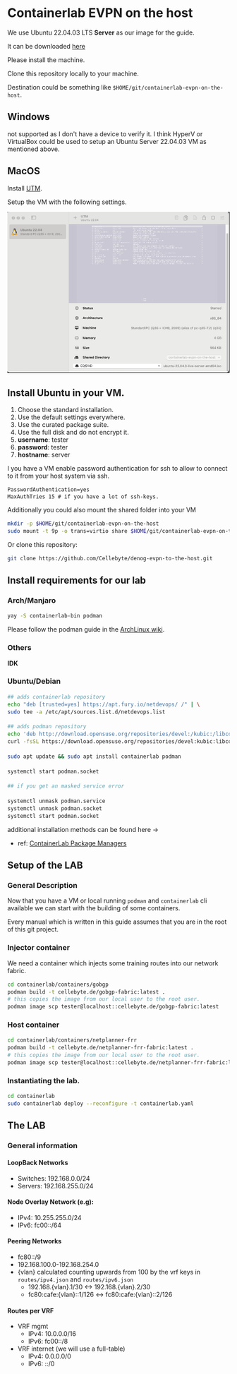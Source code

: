 # Containerlab EVPN on the host

We use Ubuntu 22.04.03 LTS **Server** as our image for the guide.

It can be downloaded [here](https://releases.ubuntu.com/jammy/)

Please install the machine.

Clone this repository locally to your machine.

Destination could be something like `$HOME/git/containerlab-evpn-on-the-host`.

## Windows
not supported as I don't have a device to verify it.
I think HyperV or VirtualBox could be used to setup an Ubuntu Server 22.04.03 VM as mentioned above.

## MacOS

Install [UTM](https://docs.getutm.app/installation/macos/).

Setup the VM with the following settings.

![](./images/settings-on-macos.png)

## Install Ubuntu in your VM.

1. Choose the standard installation.
2. Use the default settings everywhere.
3. Use the curated package suite.
4. Use the full disk and do not encrypt it.
5. **username**: tester
6. **password**: tester
7. **hostname**: server

I you have a VM enable password authentication for ssh to allow to connect to it from your host system via ssh.

```ssh-config
PasswordAuthentication=yes
MaxAuthTries 15 # if you have a lot of ssh-keys.
```

Additionally you could also mount the shared folder into your VM

```bash
mkdir -p $HOME/git/containerlab-evpn-on-the-host
sudo mount -t 9p -o trans=virtio share $HOME/git/containerlab-evpn-on-the-host -oversion=9p2000.L
```

Or clone this repository:

```bash
git clone https://github.com/Cellebyte/denog-evpn-to-the-host.git
```

## Install requirements for our lab

### Arch/Manjaro

```bash
yay -S containerlab-bin podman
```

Please follow the podman guide in the [ArchLinux wiki](https://wiki.archlinux.org/title/Podman).

### Others

**IDK**

### Ubuntu/Debian

```bash
## adds containerlab repository
echo "deb [trusted=yes] https://apt.fury.io/netdevops/ /" | \
sudo tee -a /etc/apt/sources.list.d/netdevops.list

## adds podman repository
echo 'deb http://download.opensuse.org/repositories/devel:/kubic:/libcontainers:/unstable/xUbuntu_22.04/ /' | sudo tee /etc/apt/sources.list.d/devel:kubic:libcontainers:unstable.list
curl -fsSL https://download.opensuse.org/repositories/devel:kubic:libcontainers:unstable/xUbuntu_22.04/Release.key | gpg --dearmor | sudo tee /etc/apt/trusted.gpg.d/devel_kubic_libcontainers_unstable.gpg > /dev/null

sudo apt update && sudo apt install containerlab podman

systemctl start podman.socket

## if you get an masked service error

systemctl unmask podman.service
systemctl unmask podman.socket
systemctl start podman.socket
```

additional installation methods can be found here ->
* ref: [ContainerLab Package Managers](https://containerlab.dev/install/#package-managers)

## Setup of the LAB

### General Description
Now that you have a VM or local running `podman` and `containerlab` cli available we can start with the building of some containers.

Every manual which is written in this guide assumes that you are in the root of this git project.

### Injector container

We need a container which injects some training routes into our network fabric.

```bash
cd containerlab/containers/gobgp
podman build -t cellebyte.de/gobgp-fabric:latest .
# this copies the image from our local user to the root user.
podman image scp tester@localhost::cellebyte.de/gobgp-fabric:latest
```

### Host container

```bash
cd containerlab/containers/netplanner-frr
podman build -t cellebyte.de/netplanner-frr-fabric:latest .
# this copies the image from our local user to the root user.
podman image scp tester@localhost::cellebyte.de/netplanner-frr-fabric:latest
```

### Instantiating the lab.

```bash
cd containerlab
sudo containerlab deploy --reconfigure -t containerlab.yaml
```


## The LAB

### General information

#### LoopBack Networks
* Switches: 192.168.0.0/24
* Servers: 192.168.255.0/24

#### Node Overlay Network (e.g):
* IPv4: 10.255.255.0/24
* IPv6: fc00::/64

#### Peering Networks
* fc80::/9
* 192.168.100.0-192.168.254.0
* {vlan} calculated counting upwards from 100 by the vrf keys in `routes/ipv4.json` and `routes/ipv6.json`
  * 192.168.{vlan}.1/30 <-> 192.168.{vlan}.2/30
  * fc80:cafe:{vlan}::1/126 <-> fc80:cafe:{vlan}::2/126



#### Routes per VRF
* VRF mgmt 
  * IPv4: 10.0.0.0/16
  * IPv6: fc00::/8
* VRF internet (we will use a full-table)
  * IPv4: 0.0.0.0/0
  * IPv6: ::/0
